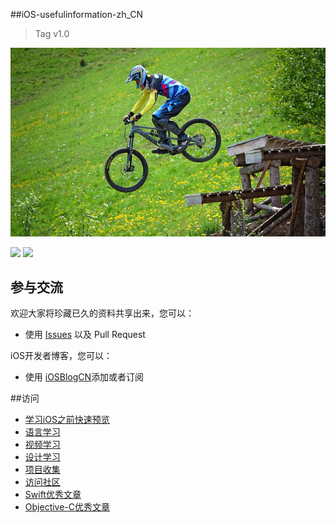 ##iOS-usefulinformation-zh_CN

>Tag v1.0

![](bike-770158_640.jpg)

![](https://img.shields.io/github/license/mashape/apistatus.svg)
![](https://camo.githubusercontent.com/770175f6c01d89c84a020706126a9e6399ff76c4/68747470733a2f2f696d672e736869656c64732e696f2f636f636f61706f64732f702f4b696e676669736865722e7376673f7374796c653d666c6174)

## 参与交流

欢迎大家将珍藏已久的资料共享出来，您可以：

* 使用 [Issues](https://github.com/lcepy/ios-programming-books-zh_CN/issues) 以及 Pull Request

iOS开发者博客，您可以：

* 使用 [iOSBlogCN](https://github.com/tangqiaoboy/iOSBlogCN)添加或者订阅

##访问

* [学习iOS之前快速预览](学习iOS之前的快速预览)
* [语言学习](语言)
* [视频学习](视频)
* [设计学习](设计)
* [项目收集](项目收集)
* [访问社区](社区)
* [Swift优秀文章](Swift优秀文章)
* [Objective-C优秀文章](Objective-C优秀文章)